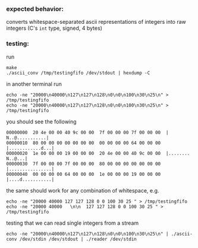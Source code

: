 ### expected behavior:

converts whitespace-separated ascii representations of integers into raw
integers (C's `int` type, signed, 4 bytes)

### testing:

run
```
make
./ascii_conv /tmp/testingfifo /dev/stdout | hexdump -C
```
in another terminal run
```
echo -ne "20000\n40000\n127\n127\n128\n0\n0\n100\n30\n25\n" > /tmp/testingfifo
echo -ne "20000\n40000\n127\n127\n128\n0\n0\n100\n30\n25\n" > /tmp/testingfifo
```
you should see the following
```
00000000  20 4e 00 00 40 9c 00 00  7f 00 00 00 7f 00 00 00  | N..@...........|
00000010  80 00 00 00 00 00 00 00  00 00 00 00 64 00 00 00  |............d...|
00000020  1e 00 00 00 19 00 00 00  20 4e 00 00 40 9c 00 00  |........ N..@...|
00000030  7f 00 00 00 7f 00 00 00  80 00 00 00 00 00 00 00  |................|
00000040  00 00 00 00 64 00 00 00  1e 00 00 00 19 00 00 00  |....d...........|
```

the same should work for any combination of whitespace, e.g.
```
echo -ne "20000 40000 127 127 128 0 0 100 30 25 " > /tmp/testingfifo
echo -ne "20000 40000   \n\n  127 127 128 0 0 100 30 25 " > /tmp/testingfifo
```


testing that we can read single integers from a stream
```
echo -ne "20000\n40000\n127\n127\n128\n0\n0\n100\n30\n25\n" | ./ascii-conv /dev/stdin /dev/stdout | ./reader /dev/stdin
```

